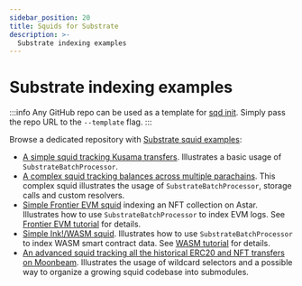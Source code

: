 ```yaml
---
sidebar_position: 20
title: Squids for Substrate
description: >-
  Substrate indexing examples
---
```


# Substrate indexing examples

:::info
Any GitHub repo can be used as a template for [sqd init](/squid-cli/init). Simply pass the repo URL to the `--template` flag.
:::

Browse a dedicated repository with [Substrate squid examples](https://github.com/subsquid-labs/squid-substrate-examples):

- [A simple squid tracking Kusama transfers](https://github.com/subsquid-labs/squid-substrate-template). Illustrates a basic usage of `SubstrateBatchProcessor`.
- [A complex squid tracking balances across multiple parachains](https://github.com/subsquid-labs/balances-squid). This complex squid illustrates the usage of `SubstrateBatchProcessor`, storage calls and custom resolvers.
- [Simple Frontier EVM squid](https://github.com/subsquid-labs/squid-frontier-evm-template) indexing an NFT collection on Astar. Illustrates how to use `SubstrateBatchProcessor` to index EVM logs. See [Frontier EVM tutorial](/tutorials/create-an-evm-processing-squid) for details.
- [Simple Ink!/WASM squid](https://github.com/subsquid-labs/squid-wasm-template). Illustrates how to use `SubstrateBatchProcessor` to index WASM smart contract data. See [WASM tutorial](/tutorials/create-a-wasm-processing-squid) for details.
- [An advanced squid tracking all the historical ERC20 and NFT transfers on Moonbeam](https://github.com/subsquid/moonbeam-erc-tokens). Illustrates the usage of wildcard selectors and a possible way to organize a growing squid codebase into submodules.

